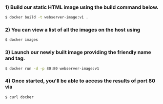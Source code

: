 ### 1) Build our static HTML image using the build command below.
```bash
$ docker build -t webserver-image:v1 .
```

### 2) You can view a list of all the images on the host using
```bash
$ docker images
```

### 3) Launch our newly built image providing the friendly name and tag.

```bash 
$ docker run -d -p 80:80 webserver-image:v1
```

### 4) Once started, you'll be able to access the results of port 80 via
```bash
$ curl docker
```